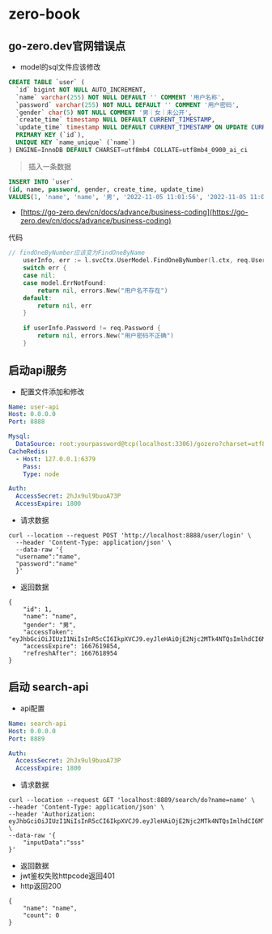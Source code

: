 # zero-book

## go-zero.dev官网错误点
* model的sql文件应该修改
```sql
CREATE TABLE `user` (
  `id` bigint NOT NULL AUTO_INCREMENT,
  `name` varchar(255) NOT NULL DEFAULT '' COMMENT '用户名称',
  `password` varchar(255) NOT NULL DEFAULT '' COMMENT '用户密码',
  `gender` char(5) NOT NULL COMMENT '男｜女｜未公开',
  `create_time` timestamp NULL DEFAULT CURRENT_TIMESTAMP,
  `update_time` timestamp NULL DEFAULT CURRENT_TIMESTAMP ON UPDATE CURRENT_TIMESTAMP,
  PRIMARY KEY (`id`),
  UNIQUE KEY `name_unique` (`name`)
) ENGINE=InnoDB DEFAULT CHARSET=utf8mb4 COLLATE=utf8mb4_0900_ai_ci
```
> 插入一条数据 
```sql
INSERT INTO `user`
(id, name, password, gender, create_time, update_time)
VALUES(1, 'name', 'name', '男', '2022-11-05 11:01:56', '2022-11-05 11:01:56');
```

* [https://go-zero.dev/cn/docs/advance/business-coding](https://go-zero.dev/cn/docs/advance/business-coding)

代码
```go
// findOneByNumber应该变为FindOneByName
    userInfo, err := l.svcCtx.UserModel.FindOneByNumber(l.ctx, req.Username)
    switch err {
    case nil:
    case model.ErrNotFound:
        return nil, errors.New("用户名不存在")
    default:
        return nil, err
    }
    
    if userInfo.Password != req.Password {
        return nil, errors.New("用户密码不正确")
    }
```
## 启动api服务
* 配置文件添加和修改
```yaml
Name: user-api
Host: 0.0.0.0
Port: 8888

Mysql:
  DataSource: root:yourpassword@tcp(localhost:3306)/gozero?charset=utf8mb4&parseTime=true&loc=Asia%2FShanghai
CacheRedis:
  - Host: 127.0.0.1:6379
    Pass:
    Type: node

Auth:
  AccessSecret: 2hJx9ul9buoA73P
  AccessExpire: 1800
```
* 请求数据
```shell
curl --location --request POST 'http://localhost:8888/user/login' \
  --header 'Content-Type: application/json' \
  --data-raw '{
  "username":"name",
  "password":"name"
  }'
```
* 返回数据
```shell
{
    "id": 1,
    "name": "name",
    "gender": "男",
    "accessToken": "eyJhbGciOiJIUzI1NiIsInR5cCI6IkpXVCJ9.eyJleHAiOjE2Njc2MTk4NTQsImlhdCI6MTY2NzYxODA1NCwidXNlcklkIjoxfQ.iqn5Cb8i6sPY_JpVEo683DL1vmxhRjBY4aPdSN9mt3c",
    "accessExpire": 1667619854,
    "refreshAfter": 1667618954
}
```
## 启动 search-api
* api配置
```yaml
Name: search-api
Host: 0.0.0.0
Port: 8889

Auth:
  AccessSecret: 2hJx9ul9buoA73P
  AccessExpire: 1800
```

* 请求数据
```shell
curl --location --request GET 'localhost:8889/search/do?name=name' \
--header 'Content-Type: application/json' \
--header 'Authorization: eyJhbGciOiJIUzI1NiIsInR5cCI6IkpXVCJ9.eyJleHAiOjE2Njc2MTk4NTQsImlhdCI6MTY2NzYxODA1NCwidXNlcklkIjoxfQ.iqn5Cb8i6sPY_JpVEo683DL1vmxhRjBY4aPdSN9mt3c' \
--data-raw '{
    "inputData":"sss"
}'
```
* 返回数据
* jwt鉴权失败httpcode返回401
* http返回200
```shell
{
    "name": "name",
    "count": 0
}
```